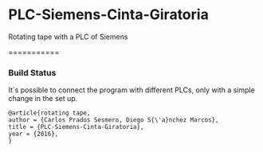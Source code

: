 # PLC-Siemens-Cinta-Giratoria
Rotating tape with a PLC of Siemens

===========

### Build Status

It´s possible to connect the program with different PLCs, only with a simple change in the set up.

```
@article{rotating tape,
author = {Carlos Prados Sesmero, Diego S{\'a}nchez Marcos},
title = {PLC-Siemens-Cinta-Giratoria},
year = {2016},
}
```
